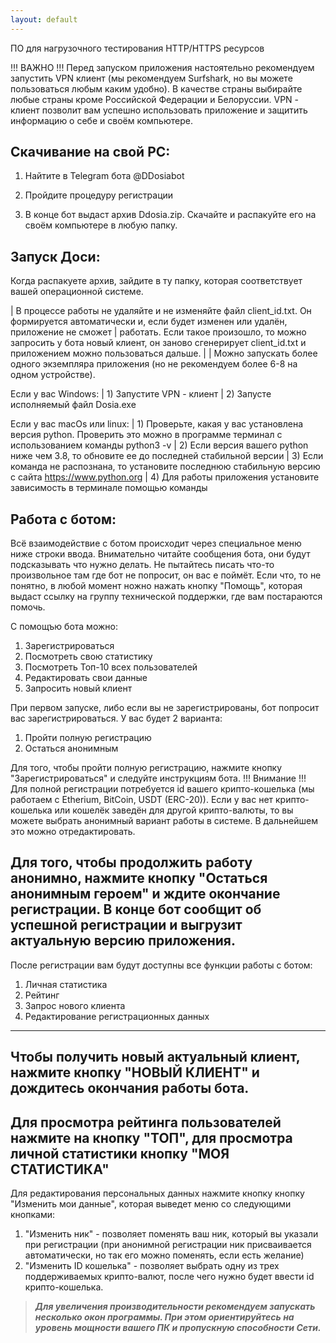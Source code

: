 ```yaml
---
layout: default
---
```


ПО для нагрузочного тестирования HTTP/HTTPS ресурсов

!!! ВАЖНО !!! Перед запуском приложения настоятельно рекомендуем запустить VPN клиент (мы рекомендуем Surfshark, но вы можете пользоваться любым каким удобно). В качестве страны выбирайте любые страны кроме Российской Федерации и Белоруссии. VPN - клиент позволит вам успешно использовать приложение и защитить информацию о себе и своём компьютере.

## Скачивание на свой PC:
1. Найтите в Telegram бота @DDosiabot

2. Пройдите процедуру регистрации

3. В конце бот выдаст архив Ddosia.zip. Скачайте и распакуйте его на своём компьютере в любую папку.

## Запуск Доси:
Когда распакуете архив, зайдите в ту папку, которая соответствует вашей операционной системе.

| В процессе работы не удаляйте и не изменяйте файл client_id.txt. Он формируется автоматически и, если будет изменен или удалён, приложение не сможет 
| работать. Если такое произошло, то можно запросить у бота новый клиент, он заново сгенерирует client_id.txt и приложением можно пользоваться дальше.
|
| Можно запускать более одного экземпляра приложения (но не рекомендуем более 6-8 на одном устройстве).

Если у вас Windows:
| 1) Запустите VPN - клиент
| 2) Запусте исполняемый файл Dosia.exe

Если у вас macOs или linux:
| 1) Проверьте, какая у вас установлена версия python. Проверить это можно в программе терминал с использованием команды python3 -v
| 2) Если версия вашего python ниже чем 3.8, то обновите ее до последней стабильной версии
| 3) Если команда не распознана, то установите последнюю стабильную версию с сайта https://www.python.org
| 4) Для работы приложения установите зависимость в терминале помощью команды

## Работа с ботом:
Всё взаимодействие с ботом происходит через специальное меню ниже строки ввода. Внимательно читайте сообщения бота, они будут подсказывать что нужно делать. Не пытайтесь писать что-то произвольное там где бот не попросит, он вас е поймёт. Если что, то не понятно, в любой момент ножно нажать кнопку "Помощь", которая выдаст ссылку на группу технической поддержки, где вам постараются помочь.

С помощъю бота можно:
1) Зарегистрироваться
2) Посмотреть свою статистику
3) Посмотреть Топ-10 всех пользователей
4) Редактировать свои данные
5) Запросить новый клиент

При первом запуске, либо если вы не зарегистрированы, бот попросит вас зарегистрироваться. У вас будет 2 варианта:
1) Пройти полную регистрацию
2) Остаться анонимным

Для того, чтобы пройти полную регистрацию, нажмите кнопку "Зарегистрироваться" и следуйте инструкциям бота. 
!!! Внимание !!! Для полной регистрации потребуется id вашего крипто-кошелька (мы работаем с Etherium, BitCoin, USDT (ERC-20)). Если у вас нет крипто-кошелька или кошелёк заведён для другой крипто-валюты, то вы можете выбрать анонимный вариант работы в системе. В дальнейшем это можно отредактировать.

Для того, чтобы продолжить работу анонимно, нажмите кнопку "Остаться анонимным героем" и ждите окончание регистрации.
В конце бот сообщит об успешной регистрации и выгрузит актуальную версию приложения.
---

После регистрации вам будут доступны все функции работы с ботом:
1) Личная статистика
2) Рейтинг
3) Запрос нового клиента
4) Редактирование регистрационных данных
---

Чтобы получить новый актуальный клиент, нажмите кнопку "НОВЫЙ КЛИЕНТ" и дождитесь окончания работы бота.
---

Для просмотра рейтинга пользователей нажмите на кнопку "ТОП", для просмотра личной статистики кнопку "МОЯ СТАТИСТИКА"
---

Для редактирования персональных данных нажмите кнопку кнопку "Изменить мои данные", которая выведет меню со следующими кнопками:
1) "Изменить ник" - позволяет поменять ваш ник, который вы указали при регистрации (при анонимной регистрации ник присваивается автоматически, но так его можно поменять, если есть желание)
2) "Изменить ID кошелька" - позволяет выбрать одну из трех поддерживаемых крипто-валют, после чего нужно будет ввести id крипто-кошелька.

> ***Для увеличения производительности рекомендуем запускать несколько окон программы. При этом ориентируйтесь на уровень мощности вашего ПК и пропускную способности Сети.***

